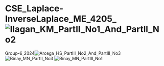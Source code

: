 # CSE_Laplace-InverseLaplace_ME_4205_![Ilagan_KM_PartII_No1_And_PartII_No2](https://github.com/hannahsuzette/CSE_Laplace-InverseLaplace_ME_4205_Group-6_2024/assets/91923863/99c3d85c-bce3-47ee-8844-98a654fb54f3)
Group-6_2024![Arcega_HS_PartIII_No2_And_PartIII_No3](https://github.com/hannahsuzette/CSE_Laplace-InverseLaplace_ME_4205_Group-6_2024/assets/159096382/18831c4e-d2a2-4d1a-b898-1460915b2b30)
![Binay_MN_PartII_No3](https://github.com/hannahsuzette/CSE_Laplace-InverseLaplace_ME_4205_Group-6_2024/assets/159043076/e80fbc9d-0bb5-41f3-8adc-dafcd63a8087)
![Binay_MN_PartIII_No1](https://github.com/hannahsuzette/CSE_Laplace-InverseLaplace_ME_4205_Group-6_2024/assets/159043076/4a018aec-bd5a-41f6-a0fc-2f24646c2556)
